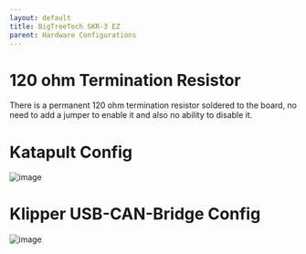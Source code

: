 ```yaml
---
layout: default 
title: BigTreeTech SKR-3 EZ
parent: Hardware Configurations
---
```


# 120 ohm Termination Resistor

There is a permanent 120 ohm termination resistor soldered to the board, no need to add a jumper to enable it and also no ability to disable it.

# Katapult Config

![image](https://user-images.githubusercontent.com/124253477/236376883-34ae7805-365a-40ad-a5fc-f613e9d1fc4d.png)

# Klipper USB-CAN-Bridge Config

![image](https://user-images.githubusercontent.com/124253477/236376937-172778da-ba61-45af-b64e-ed1b2d79f51b.png)
